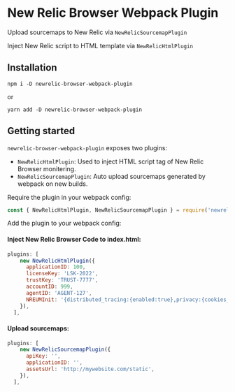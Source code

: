 # New Relic Browser Webpack Plugin

Upload sourcemaps to New Relic via `NewRelicSourcemapPlugin`

Inject New Relic script to HTML template via `NewRelicHtmlPlugin`

## Installation

```
npm i -D newrelic-browser-webpack-plugin
```
or
```
yarn add -D newrelic-browser-webpack-plugin
```

## Getting started

`newrelic-browser-webpack-plugin` exposes two plugins:

- `NewRelicHtmlPlugin`: Used to inject HTML script tag of New Relic Browser monitering.
- `NewRelicSourcemapPlugin`: Auto upload sourcemaps generated by webpack on new builds.

Require the plugin in your webpack config:

```javascript
const { NewRelicHtmlPlugin, NewRelicSourcemapPlugin } = require('newrelic-browser-webpack-plugin');
```

Add the plugin to your webpack config:

#### Inject New Relic Browser Code to index.html:

```javascript
plugins: [
    new NewRelicHtmlPlugin({
      applicationID: 100,
      licenseKey: 'LSK-2022',
      trustKey: 'TRUST-7777',
      accountID: 999,
      agentID: 'AGENT-127',
      NREUMInit: '{distributed_tracing:{enabled:true},privacy:{cookies_enabled:true},ajax:{deny_list:["bam.nr-data.net"]}}'
    }),
  ],
```

#### Upload sourcemaps:
```javascript
plugins: [
    new NewRelicSourcemapPlugin({
      apiKey: '',
      applicationID: '',
      assetsUrl: 'http://mywebsite.com/static',
    }),
  ],
```


